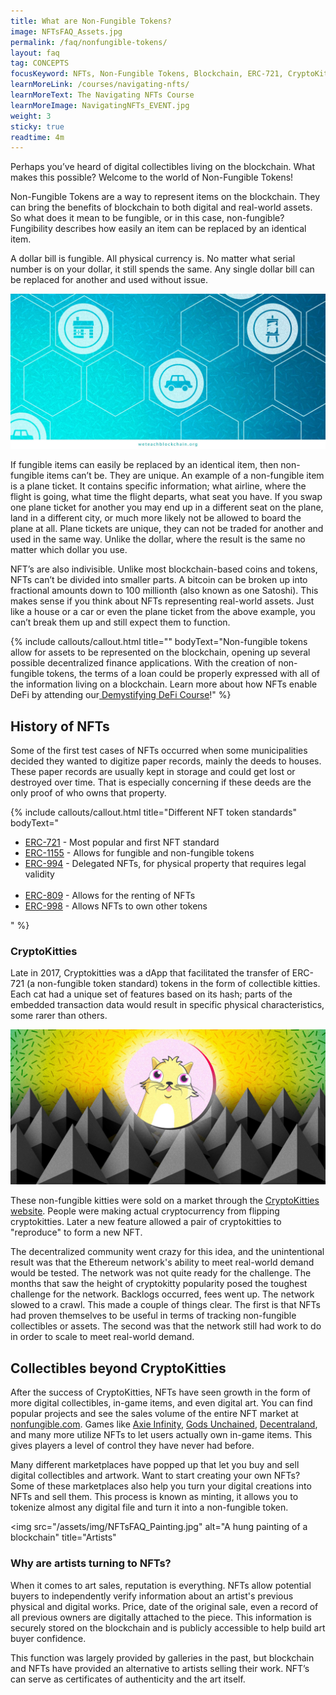 ```yaml
---
title: What are Non-Fungible Tokens?
image: NFTsFAQ_Assets.jpg
permalink: /faq/nonfungible-tokens/
layout: faq
tag: CONCEPTS
focusKeyword: NFTs, Non-Fungible Tokens, Blockchain, ERC-721, CryptoKitties, Collectibles, Digital Collectibles 
learnMoreLink: /courses/navigating-nfts/
learnMoreText: The Navigating NFTs Course
learnMoreImage: NavigatingNFTs_EVENT.jpg
weight: 3
sticky: true
readtime: 4m
---
```

<p>Perhaps you’ve heard of digital collectibles living on the blockchain. What makes this possible? Welcome to the world of Non-Fungible Tokens!</p>

<p>Non-Fungible Tokens are a way to represent items on the blockchain. They can bring the benefits of blockchain to both digital and real-world assets. So what does it mean to be fungible, or in this case, non-fungible? Fungibility describes how easily an item can be replaced by an identical item.</p>

<p>A dollar bill is fungible. All physical currency is. No matter what serial number is on your dollar, it still spends the same. Any single dollar bill can be replaced for another and used without issue.</p>

<img src="/assets/img/AssetManagement.jpg" alt="Different items as tokens" title="Tokens on a blockchain">

<p>If fungible items can easily be replaced by an identical item, then non-fungible items can’t be. They are unique. An example of a non-fungible item is a plane ticket. It contains specific information; what airline, where the flight is going, what time the flight departs, what seat you have. If you swap one plane ticket for another you may end up in a different seat on the plane, land in a different city, or much more likely not be allowed to board the plane at all. Plane tickets are unique, they can not be traded for another and used in the same way. Unlike the dollar, where the result is the same no matter which dollar you use.</p>

<p>NFT’s are also indivisible. Unlike most blockchain-based coins and tokens, NFTs can’t be divided into smaller parts. A bitcoin can be broken up into fractional amounts down to 100 millionth (also known as one Satoshi). This makes sense if you think about NFTs representing real-world assets. Just like a house or a car or even the plane ticket from the above example, you can’t break them up and still expect them to function.</p>

{% include callouts/callout.html
   title=""
	bodyText="Non-fungible tokens allow for assets to be represented on the blockchain, opening up several possible decentralized finance applications. With the creation of non-fungible tokens, the terms of a loan could be properly expressed with all of the information living on a blockchain. Learn more about how NFTs enable DeFi by attending our<a href='/decentralized-finance-course/'> Demystifying DeFi Course</a>!"
%}

<h2>History of NFTs</h2>
<p>Some of the first test cases of NFTs occurred when some municipalities decided they wanted to digitize paper records, mainly the deeds to houses. These paper records are usually kept in storage and could get lost or destroyed over time. That is especially concerning if these deeds are the only proof of who owns that property.</p>

{% include callouts/callout.html
   title="Different NFT token standards"
	bodyText="
	<ul>
	<li><a href='https://eips.ethereum.org/EIPS/eip-721'>ERC-721</a> - Most popular and first NFT standard</li>
	<li><a href='https://eips.ethereum.org/EIPS/eip-1155'>ERC-1155</a> - Allows for fungible and non-fungible tokens</li>
	<li><a href='https://github.com/ethereum/EIPs/issues/994'>ERC-994</a> - Delegated NFTs, for physical property that requires legal validity</li>   
	<li><a href='https://github.com/ethereum/EIPs/issues/809'>ERC-809</a> - Allows for the renting of NFTs</li>
	<li><a href='https://github.com/ethereum/EIPs/issues/998'>ERC-998</a> - Allows NFTs to own other tokens</li>
	</ul>"
%}

<h3>CryptoKitties</h3>
<p>Late in 2017, Cryptokitties was a dApp that facilitated the transfer of ERC-721 (a non-fungible token standard) tokens in the form of collectible kitties. Each cat had a unique set of features based on its hash; parts of the embedded transaction data would result in specific physical characteristics, some rarer than others.</p>

<img src="/assets/img/NFTsFAQ_cyptokitties.jpg" alt="A cryptokitty over a bunch of Ethereum logos" title="Cryptokitties">

<p>These non-fungible kitties were sold on a market through the <a href="https://www.cryptokitties.co/">CryptoKitties website</a>. People were making actual cryptocurrency from flipping cryptokitties. Later a new feature allowed a pair of cryptokitties to "reproduce" to form a new NFT.</p>

<p>The decentralized community went crazy for this idea, and the unintentional result was that the Ethereum network's ability to meet real-world demand would be tested. The network was not quite ready for the challenge. The months that saw the height of cryptokitty popularity posed the toughest challenge for the network. Backlogs occurred, fees went up. The network slowed to a crawl. This made a couple of things clear. The first is that NFTs had proven themselves to be useful in terms of tracking non-fungible collectibles or assets. The second was that the network still had work to do in order to scale to meet real-world demand.</p>

<h2>Collectibles beyond CryptoKitties</h2>
<p>After the success of CryptoKitties, NFTs have seen growth in the form of more digital collectibles, in-game items, and even digital art. You can find popular projects and see the sales volume of the entire NFT market at <a href="https://nonfungible.com/">nonfungible.com</a>. Games like <a href="https://axieinfinity.com/">Axie Infinity</a>, <a href="https://godsunchained.com/">Gods Unchained</a>, <a href="https://decentraland.org/">Decentraland</a>, and many more utilize NFTs to let users actually own in-game items. This gives players a level of control they have never had before.</p>

<p>Many different marketplaces have popped up that let you buy and sell digital collectibles and artwork. Want to start creating your own NFTs? Some of these marketplaces also help you turn your digital creations into NFTs and sell them. This process is known as minting, it allows you to tokenize almost any digital file and turn it into a non-fungible token.</p>

<img src="/assets/img/NFTsFAQ_Painting.jpg" alt="A hung painting of a blockchain" title="Artists"

<h3>Why are artists turning to NFTs?</h3>
<p>When it comes to art sales, reputation is everything. NFTs allow potential buyers to independently verify information about an artist's previous physical and digital works. Price, date of the original sale, even a record of all previous owners are digitally attached to the piece. This information is securely stored on the blockchain and is publicly accessible to help build art buyer confidence.</p>

<p>This function was largely provided by galleries in the past, but blockchain and NFTs have provided an alternative to artists selling their work. NFT’s can serve as certificates of authenticity and the art itself.</p>
